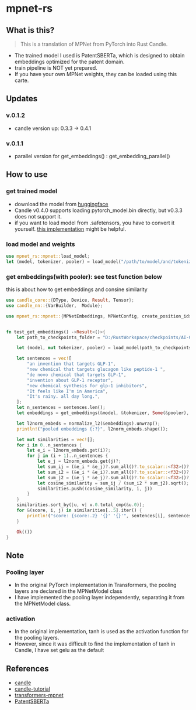 # mpnet-rs
## What is this?
> This is a translation of MPNet from PyTorch into Rust Candle.
- The trained model I used is PatentSBERTa, which is designed to obtain embeddings optimized for the patent domain. 
- train pipeline is NOT yet prepared.
- If you have your own MPNet weights, they can be loaded using this carte.
## Updates
### v.0.1.2
- candle version up: 0.3.3 -> 0.4.1
### v.0.1.1
- parallel version for get_embeddings() : get_embedding_parallel()

## How to use
### get trained model
- download the model from [huggingface](https://huggingface.co/AI-Growth-Lab/PatentSBERTa)
- Candle v0.4.0 supports loading pytorch_model.bin directly, but v0.3.3 does not support it. 
- if you want to load model from .safetensors, you have to convert it yourself.
[this implementation](https://gist.github.com/epicfilemcnulty/1f55fd96b08f8d4d6693293e37b4c55e) might be helpful.

### load model and weights
```rust
use mpnet_rs::mpnet::load_model;
let (model, tokenizer, pooler) = load_model("/path/to/model/and/tokenizer").unwrap();
```
### get embeddings(with pooler): see test function below
this is about how to get embeddings and consine similarity 
```rust
use candle_core::{DType, Device, Result, Tensor};
use candle_nn::{VarBuilder,  Module};

use mpnet_rs::mpnet::{MPNetEmbeddings, MPNetConfig, create_position_ids_from_input_ids, cumsum, load_model, get_embeddings, normalize_l2, PoolingConfig, MPNetPooler};


fn test_get_embeddings() ->Result<()>{
    let path_to_checkpoints_folder = "D:/RustWorkspace/checkpoints/AI-Growth-Lab_PatentSBERTa".to_string();

    let (model, mut tokenizer, pooler) = load_model(path_to_checkpoints_folder).unwrap();

    let sentences = vec![
        "an invention that targets GLP-1",
        "new chemical that targets glucagon like peptide-1 ",
        "de novo chemical that targets GLP-1",
        "invention about GLP-1 receptor",
        "new chemical synthesis for glp-1 inhibitors",
        "It feels like I'm in America",
        "It's rainy. all day long.",
    ];
    let n_sentences = sentences.len();
    let embeddings = get_embeddings(&model, &tokenizer, Some(&pooler), &sentences).unwrap();

    let l2norm_embeds = normalize_l2(&embeddings).unwrap();
    println!("pooled embeddings {:?}", l2norm_embeds.shape());

    let mut similarities = vec![];
    for i in 0..n_sentences {
        let e_i = l2norm_embeds.get(i)?;
        for j in (i + 1)..n_sentences {
            let e_j = l2norm_embeds.get(j)?;
            let sum_ij = (&e_i * &e_j)?.sum_all()?.to_scalar::<f32>()?;
            let sum_i2 = (&e_i * &e_i)?.sum_all()?.to_scalar::<f32>()?;
            let sum_j2 = (&e_j * &e_j)?.sum_all()?.to_scalar::<f32>()?;
            let cosine_similarity = sum_ij / (sum_i2 * sum_j2).sqrt();
            similarities.push((cosine_similarity, i, j))
        }
    }
    similarities.sort_by(|u, v| v.0.total_cmp(&u.0));
    for &(score, i, j) in similarities[..5].iter() {
        println!("score: {score:.2} '{}' '{}'", sentences[i], sentences[j])
    }

    Ok(())
}
```

## Note
### Pooling layer
- In the original PyTorch implementation in Transformers, the pooling layers are declared in the MPNetModel class
- I have implemented the pooling layer independently, separating it from the MPNetModel class.
### activation
- In the original implementation, tanh is used as the activation function for the pooling layers. 
- However, since it was difficult to find the implementation of tanh in Candle, I have set gelu as the default
## References
- [candle](https://github.com/huggingface/candle)
- [candle-tutorial](https://github.com/ToluClassics/candle-tutorial?tab=readme-ov-file)
- [transformers-mpnet](https://github.com/huggingface/transformers/blob/v4.37.2/src/transformers/models/mpnet/modeling_mpnet.py)
- [PatentSBERTa](https://github.com/AI-Growth-Lab/PatentSBERTa)